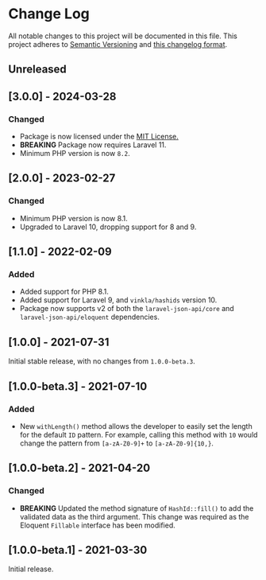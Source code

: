 # Change Log

All notable changes to this project will be documented in this file. This project adheres to
[Semantic Versioning](http://semver.org/) and [this changelog format](http://keepachangelog.com/).

## Unreleased

## [3.0.0] - 2024-03-28

### Changed

- Package is now licensed under the [MIT License.](./LICENSE)
- **BREAKING** Package now requires Laravel 11.
- Minimum PHP version is now `8.2`.

## [2.0.0] - 2023-02-27

### Changed

- Minimum PHP version is now 8.1.
- Upgraded to Laravel 10, dropping support for 8 and 9.

## [1.1.0] - 2022-02-09

### Added

- Added support for PHP 8.1.
- Added support for Laravel 9, and `vinkla/hashids` version 10.
- Package now supports v2 of both the `laravel-json-api/core` and `laravel-json-api/eloquent` dependencies.

## [1.0.0] - 2021-07-31

Initial stable release, with no changes from `1.0.0-beta.3`.

## [1.0.0-beta.3] - 2021-07-10

### Added

- New `withLength()` method allows the developer to easily set the length for the default `ID` pattern. For example,
  calling this method with `10` would change the pattern from `[a-zA-Z0-9]+` to `[a-zA-Z0-9]{10,}`.

## [1.0.0-beta.2] - 2021-04-20

### Changed

- **BREAKING** Updated the method signature of `HashId::fill()` to add the validated data as the third argument. This
  change was required as the Eloquent `Fillable` interface has been modified.

## [1.0.0-beta.1] - 2021-03-30

Initial release.
